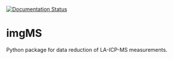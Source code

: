 [![Documentation Status](https://readthedocs.org/projects/imgms/badge/?version=latest)](https://imgms.readthedocs.io/en/latest/?badge=latest)

# imgMS
Python package for data reduction of LA-ICP-MS measurements.
